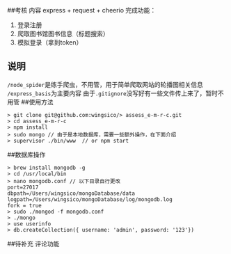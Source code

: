 ##考核
内容 express + request + cheerio
完成功能：
1. 登录注册
2. 爬取图书馆图书信息（标题搜索）
3. 模拟登录（拿到token）

## 说明
<code>/node_spider</code>是练手爬虫，不用管，用于简单爬取网站的轮播图相关信息
<code>/express_basis</code>为主要内容
由于<code>.gitignore</code>没写好有一些文件传上来了，暂时不用管
##使用方法
<pre><code>> git clone git@github.com:wingsico/> assess_e-m-r-c.git
> cd assess_e-m-r-c
> npm install
> sudo mongo // 由于是本地数据库，需要一些额外操作，在下面介绍
> supervisor ./bin/www  // or npm start
</code></pre>

##数据库操作
<pre><code>> brew install mongodb -g
> cd /usr/local/bin
> nano mongodb.conf // 以下目录自行更改
port=27017
dbpath=/Users/wingsico/mongoDatabase/data
logpath=/Users/wingsico/mongoDatabase/log/mongodb.log
fork = true 
> sudo ./mongod -f mongodb.conf
> ./mongo
> use userinfo
> db.createCollection({ username: 'admin', password: '123'})</code></pre>
##待补充
评论功能